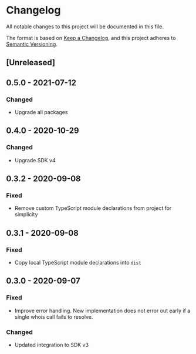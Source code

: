 # Changelog

All notable changes to this project will be documented in this file.

The format is based on [Keep a Changelog](https://keepachangelog.com/en/1.0.0/),
and this project adheres to
[Semantic Versioning](https://semver.org/spec/v2.0.0.html).

## [Unreleased]

## 0.5.0 - 2021-07-12

### Changed

- Upgrade all packages

## 0.4.0 - 2020-10-29

### Changed

- Upgrade SDK v4

## 0.3.2 - 2020-09-08

### Fixed

- Remove custom TypeScript module declarations from project for simplicity

## 0.3.1 - 2020-09-08

### Fixed

- Copy local TypeScript module declarations into `dist`

## 0.3.0 - 2020-09-07

### Fixed

- Improve error handling. New implementation does not error out early if a
  single whois call fails to resolve.

### Changed

- Updated integration to SDK v3
